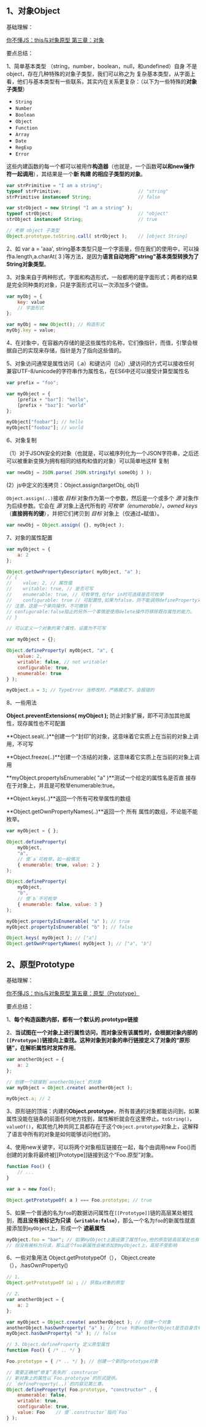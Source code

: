 ## 1、对象Object

基础理解：

[你不懂JS：this与对象原型 第三章：对象](https://www.jianshu.com/p/8fec6f287a9d)

要点总结：

1、简单基本类型 （string，number，boolean，null，和undefined）自身 不是 object，存在几种特殊的对象子类型，我们可以称之为 复杂基本类型，从字面上看，他们与基本类型有一些联系，其实内在关系更复杂：（以下为一些特殊的**对象子类型**）

- `String`
- `Number`
- `Boolean`
- `Object`
- `Function`
- `Array`
- `Date`
- `RegExp`
- `Error`

这些内建函数的每一个都可以被用作**构造器**（也就是，一个函数**可以和new操作符一起调用**），其结果是一个**新 构建 的相应子类型的对象**。

```jsx
var strPrimitive = "I am a string";
typeof strPrimitive;                            // "string"
strPrimitive instanceof String;                 // false

var strObject = new String( "I am a string" );
typeof strObject;                               // "object"
strObject instanceof String;                    // true

// 考察 object 子类型
Object.prototype.toString.call( strObject );    // [object String]
```

2、如 var a = 'aaa', string基本类型只是一个字面量，但在我们的使用中，可以操作a.length,a.charAt( 3 )等方法，是因为**语言自动地将"string"基本类型转换为了String对象类型**。

3、对象来自于两种形式，字面和构造形式，一般都用的是字面形式；两者的结果是完全同种类的对象，只是字面形式可以一次添加多个键值。

```jsx
var myObj = {
    key: value
    // 字面形式
};

var myObj = new Object(); // 构造形式
myObj.key = value;
```

4、在对象中，在容器内存储的是这些属性的名称，它们像指针，而值，引擎会根据自己的实现来存储，指针是为了指向这些值的。

5、对象访问通常是属性访问（.a）和键访问（[a]）,键访问的方式可以接收任何兼容UTF-8/unicode的字符串作为属性名，在ES6中还可以接受计算型属性名

```jsx
var prefix = "foo";

var myObject = {
    [prefix + "bar"]: "hello",
    [prefix + "baz"]: "world"
};

myObject["foobar"]; // hello
myObject["foobaz"]; // world
```

6、对象复制

（1）对于JSON安全的对象（也就是，可以被序列化为一个JSON字符串，之后还可以被重新变换为拥有相同的结构和值的对象）可以简单地这样 复制

```jsx
var newObj = JSON.parse( JSON.stringify( someObj ) );
```

(2）js中定义的浅拷贝：Object.assign(targetObj, obj1)

`Object.assign(..)`接收 *目标* 对象作为第一个参数，然后是一个或多个 *源* 对象作为后续参数。它会在 *源* 对象上迭代所有的 *可枚举（enumerable）*，*owned keys*（**直接拥有的键**），并把它们拷贝到 *目标* 对象上（仅通过`=`赋值）。

```jsx
var newObj = Object.assign( {}, myObject );
```

7、对象的属性配置

```jsx
var myObject = {
    a: 2
};

Object.getOwnPropertyDescriptor( myObject, "a" );
// {
//    value: 2, // 属性值
//    writable: true, // 是否可写
//    enumerable: true, // 可枚举性,在for in时可选择是否可枚举
//    configurable: true // 可配置性,如果为false，则不能调用defineProperty对齐进行配置
// 注意，这是一个单向操作，不可撤销！
// configurable:false阻止的另外一个事情是使用delete操作符移除既存属性的能力。
// }

// 可以定义一个对象的某个属性，设置为不可写

var myObject = {};

Object.defineProperty( myObject, "a", {
    value: 2,
    writable: false, // not writable!
    configurable: true,
    enumerable: true
} );

myObject.a = 3; // TypeError 当修改时，严格模式下，会报错的
```

8、一些用法

**Object.preventExtensions( myObject );** 防止对象扩展，即不可添加其他属性，现存属性也不可配置

**Object.seal(..)**创建一个“封印”的对象，这意味着它实质上在当前的对象上调用，不可写

**Object.freeze(..)**创建一个冻结的对象，这意味着它实质上在当前的对象上调用

**myObject.propertyIsEnumerable( "a" )**测试一个给定的属性名是否直 接存 在于对象上，并且是可枚举enumerable:true。

**Object.keys(..)**返回一个所有可枚举属性的数组

**Object.getOwnPropertyNames(..)**返回一个 所有 属性的数组，不论能不能枚举。

```jsx
var myObject = { };

Object.defineProperty(
    myObject,
    "a",
    // 使`a`可枚举，如一般情况
    { enumerable: true, value: 2 }
);

Object.defineProperty(
    myObject,
    "b",
    // 使`b`不可枚举
    { enumerable: false, value: 3 }
);

myObject.propertyIsEnumerable( "a" ); // true
myObject.propertyIsEnumerable( "b" ); // false

Object.keys( myObject ); // ["a"]
Object.getOwnPropertyNames( myObject ); // ["a", "b"]
```

## 2、原型Prototype

基础理解：

[你不懂JS：this与对象原型 第五章：原型（Prototype）](https://www.jianshu.com/p/eef62a19e7c1)

要点总结：

1、**每个构造函数内部，都有一个默认的.prototype链接**

2、**当试图在一个对象上进行属性访问，而对象没有该属性时，会根据对象内部的`[[Prototype]]`链接向上查找。这种对象到对象的串行链接定义了对象的“原形链”，在解析属性时发挥作用**。

```jsx
var anotherObject = {
    a: 2
};

// 创建一个链接到`anotherObject`的对象
var myObject = Object.create( anotherObject );

myObject.a; // 2
```

3、原形链的顶端：内建的**Object.prototype**，所有普通的对象都能访问到，如果属性没能在链条的前面任何地方找到，属性解析就会在这里停止。`toString()`，`valueOf()`，和其他几种共同工具都存在于这个`Object.prototype`对象上，这解释了语言中所有的对象是如何能够访问他们的。

4、使用new关键字，可以将两个对象相互链接在一起，每个由调用new Foo()而创建的对象将最终被[[Prototype]]链接到这个“Foo.原型”对象。

```jsx
function Foo() {
    // ...
}

var a = new Foo();

Object.getPrototypeOf( a ) === Foo.prototype; // true
```

5、如果一个普通的名为`foo`的数据访问属性在`[[Prototype]]`链的高层某处被找到，**而且没有被标记为只读（`writable:false`）**，那么一个名为`foo`的新属性就直接添加到`myObject`上，形成一个 **遮蔽属性**

```jsx
myObject.foo = "bar"; // 如果myObject上面设置了属性foo,他的原型链高层某处也有，
// 但没有被标为只读，那么这个foo新属性会被添加到myObject上，高层不受影响

```

6、一些对象用法 Object.getPrototypeOf（）， Object.create（），.hasOwnProperty()

```jsx
// 1、
Object.getPrototypeOf（a）; // 获取a对象的原型

// 2、
var anotherObject = {
    a: 2
};

var myObject = Object.create( anotherObject ); // 创建一个对象
anotherObject.hasOwnProperty( "a" ); // true 判断anotherObject是否自身含有这个a属性
myObject.hasOwnProperty( "a" ); // false

// 3、Object.defineProperty 定义原型属性
function Foo() { /* .. */ }

Foo.prototype = { /* .. */ }; // 创建一个新的prototype对象

// 需要正确地“修复”丢失的`.construcor`
// 新对象上的属性以`Foo.prototype`的形式提供。
// `defineProperty(..)`的内容见第三章。
Object.defineProperty( Foo.prototype, "constructor" , {
    enumerable: false,
    writable: true,
    configurable: true,
    value: Foo    // 使`.constructor`指向`Foo`
} );
```